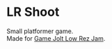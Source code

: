 # LR Shoot

Small platformer game.  
Made for [Game Jolt Low Rez Jam](http://jams.gamejolt.io/lowrezjam2014/games).
